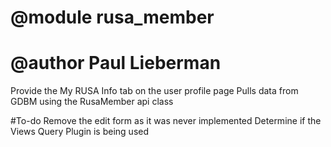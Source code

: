 #
# @module rusa_member
# @author Paul Lieberman

Provide the My RUSA Info tab on the user profile page
Pulls data from GDBM using the RusaMember api class

#To-do
Remove the edit form as it was never implemented
Determine if the Views Query Plugin is being used

